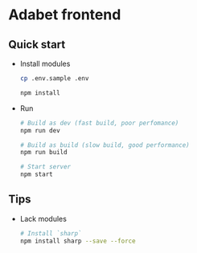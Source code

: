 # Adabet frontend


## Quick start

- Install modules

	```bash
	cp .env.sample .env
	
	npm install
	```

- Run

	```bash
	# Build as dev (fast build, poor perfomance)
	npm run dev

	# Build as build (slow build, good performance)
	npm run build

	# Start server
	npm start
	```


## Tips

- Lack modules

	```bash
  # Install `sharp`
	npm install sharp --save --force
	```
